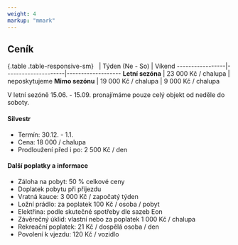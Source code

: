 ```yaml
---
weight: 4
markup: "mmark"
---
```


## Ceník

{.table .table-responsive-sm}
&nbsp;           | Týden (Ne - So)     | Víkend
-----------------|---------------------|-------------------
**Letní sezóna** | 23 000 Kč / chalupa | neposkytujeme
**Mimo sezónu**  | 19 000 Kč / chalupa | 9 000 Kč / chalupa

V letní sezóně 15.06. - 15.09. pronajímáme pouze celý objekt od neděle do soboty.

#### Silvestr

* Termín: 30.12. - 1.1.
* Cena: 18 000 / chalupa
* Prodloužení před i po: 2 500 Kč / den

#### Další poplatky a informace
 * Záloha na pobyt: 50 % celkové ceny
 * Doplatek pobytu při příjezdu
 * Vratná kauce: 3 000 Kč / započatý týden
 * Ložní prádlo: za poplatek 100 Kč / osoba / pobyt
 * Elektřina: podle skutečné spotřeby dle sazeb Eon
 * Závěrečný úklid: vlastní nebo za poplatek 1 000 Kč / chalupa
 * Rekreační poplatek: 21 Kč / dospělá osoba / den
 * Povolení k vjezdu: 120 Kč / vozidlo
